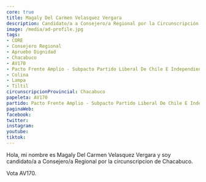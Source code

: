 ```yaml
---
core: true
title: Magaly Del Carmen Velasquez Vergara
description: Candidato/a a Consejero/a Regional por la Circunscripción de Chacabuco
image: /media/ad-profile.jpg
tags:
- CORE
- Consejero Regional
- Apruebo Dignidad
- Chacabuco
- AV170
- Pacto Frente Amplio - Subpacto Partido Liberal De Chile E Independientes - Independientes
- Colina
- Lampa
- Tiltil
circunscripcionProvincial: Chacabuco
papeleta: AV170
partido: Pacto Frente Amplio - Subpacto Partido Liberal De Chile E Independientes - Independientes
paginaWeb:
facebook:
twitter:
instagram:
youtube:
tiktok:
---
```

Hola, mi nombre es Magaly Del Carmen Velasquez Vergara y soy candidato/a a Consejero/a Regional por la circunscripcion de Chacabuco.

Vota AV170.